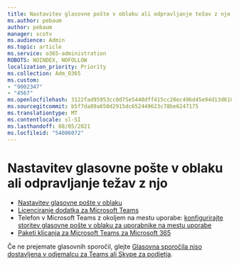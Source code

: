 ```yaml
---
title: Nastavitev glasovne pošte v oblaku ali odpravljanje težav z njo
ms.author: pebaum
author: pebaum
manager: scotv
ms.audience: Admin
ms.topic: article
ms.service: o365-administration
ROBOTS: NOINDEX, NOFOLLOW
localization_priority: Priority
ms.collection: Adm_O365
ms.custom:
- "9002347"
- "4567"
ms.openlocfilehash: 3122fad95953cc0d75e5440dff415cc20ec496d45e94d13d6102d6f5659b332c
ms.sourcegitcommit: b5f7da89a650d2915dc652449623c78be6247175
ms.translationtype: MT
ms.contentlocale: sl-SI
ms.lasthandoff: 08/05/2021
ms.locfileid: "54086072"
---
```

# <a name="set-up-or-troubleshoot-cloud-voicemail"></a>Nastavitev glasovne pošte v oblaku ali odpravljanje težav z njo

- [Nastavitev glasovne pošte v oblaku](https://docs.microsoft.com/microsoftteams/set-up-phone-system-voicemail) 
- [Licenciranje dodatka za Microsoft Teams](https://docs.microsoft.com/microsoftteams/teams-add-on-licensing/microsoft-teams-add-on-licensing) 
- Telefon v Microsoft Teams z okoljem na mestu uporabe: [konfigurirajte storitev glasovne pošte v oblaku za uporabnike na mestu uporabe](https://docs.microsoft.com/skypeforbusiness/hybrid/configure-cloud-voicemail) 
- [Paketi klicanja za Microsoft Teams za Microsoft 365](https://docs.microsoft.com//microsoftteams/calling-plans-for-office-365) 

Če ne prejemate glasovnih sporočil, glejte [Glasovna sporočila niso dostavljena v odjemalcu za Teams ali Skype za podjetja](https://docs.microsoft.com/SkypeForBusiness/troubleshoot/hybrid-phone-system/voicemails-not-delivered).